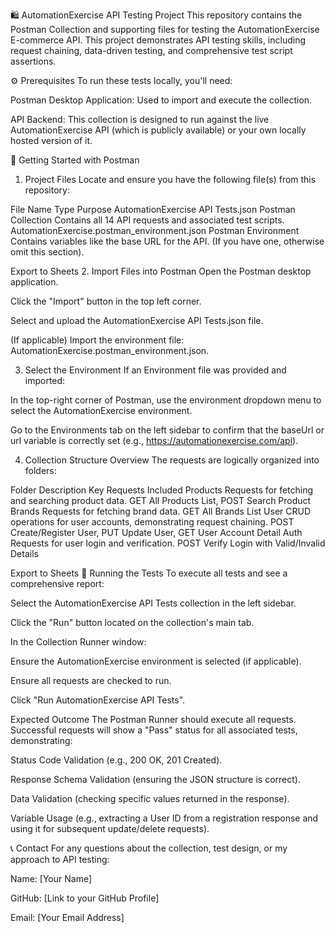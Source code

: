 🛍️ AutomationExercise API Testing Project
This repository contains the Postman Collection and supporting files for testing the AutomationExercise E-commerce API. This project demonstrates API testing skills, including request chaining, data-driven testing, and comprehensive test script assertions.

⚙️ Prerequisites
To run these tests locally, you'll need:

Postman Desktop Application: Used to import and execute the collection.

API Backend: This collection is designed to run against the live AutomationExercise API (which is publicly available) or your own locally hosted version of it.

🚀 Getting Started with Postman
1. Project Files
Locate and ensure you have the following file(s) from this repository:

File Name	Type	Purpose
AutomationExercise API Tests.json	Postman Collection	Contains all 14 API requests and associated test scripts.
AutomationExercise.postman_environment.json	Postman Environment	Contains variables like the base URL for the API. (If you have one, otherwise omit this section).

Export to Sheets
2. Import Files into Postman
Open the Postman desktop application.

Click the "Import" button in the top left corner.

Select and upload the AutomationExercise API Tests.json file.

(If applicable) Import the environment file: AutomationExercise.postman_environment.json.

3. Select the Environment
If an Environment file was provided and imported:

In the top-right corner of Postman, use the environment dropdown menu to select the AutomationExercise environment.

Go to the Environments tab on the left sidebar to confirm that the baseUrl or url variable is correctly set (e.g., https://automationexercise.com/api).

4. Collection Structure Overview
The requests are logically organized into folders:

Folder	Description	Key Requests Included
Products	Requests for fetching and searching product data.	GET All Products List, POST Search Product
Brands	Requests for fetching brand data.	GET All Brands List
User	CRUD operations for user accounts, demonstrating request chaining.	POST Create/Register User, PUT Update User, GET User Account Detail
Auth	Requests for user login and verification.	POST Verify Login with Valid/Invalid Details

Export to Sheets
🧪 Running the Tests
To execute all tests and see a comprehensive report:

Select the AutomationExercise API Tests collection in the left sidebar.

Click the "Run" button located on the collection's main tab.

In the Collection Runner window:

Ensure the AutomationExercise environment is selected (if applicable).

Ensure all requests are checked to run.

Click "Run AutomationExercise API Tests".

Expected Outcome
The Postman Runner should execute all requests. Successful requests will show a "Pass" status for all associated tests, demonstrating:

Status Code Validation (e.g., 200 OK, 201 Created).

Response Schema Validation (ensuring the JSON structure is correct).

Data Validation (checking specific values returned in the response).

Variable Usage (e.g., extracting a User ID from a registration response and using it for subsequent update/delete requests).

📞 Contact
For any questions about the collection, test design, or my approach to API testing:

Name: [Your Name]

GitHub: [Link to your GitHub Profile]

Email: [Your Email Address]
